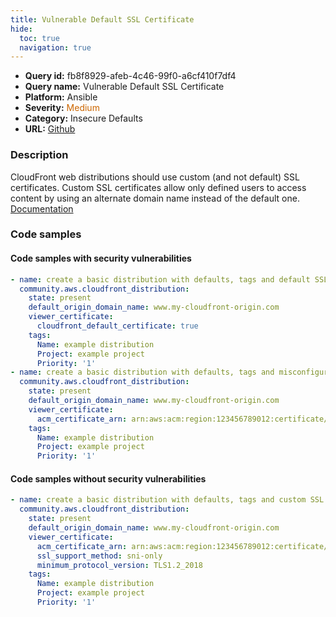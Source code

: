 ```yaml
---
title: Vulnerable Default SSL Certificate
hide:
  toc: true
  navigation: true
---
```


<style>
  .highlight .hll {
    background-color: #ff171742;
  }
  .md-content {
    max-width: 1100px;
    margin: 0 auto;
  }
</style>

-   **Query id:** fb8f8929-afeb-4c46-99f0-a6cf410f7df4
-   **Query name:** Vulnerable Default SSL Certificate
-   **Platform:** Ansible
-   **Severity:** <span style="color:#C60">Medium</span>
-   **Category:** Insecure Defaults
-   **URL:** [Github](https://github.com/Checkmarx/kics/tree/master/assets/queries/ansible/aws/vulnerable_default_ssl_certificate)

### Description
CloudFront web distributions should use custom (and not default) SSL certificates. Custom SSL certificates allow only defined users to access content by using an alternate domain name instead of the default one.<br>
[Documentation](https://docs.ansible.com/ansible/latest/collections/community/aws/cloudfront_distribution_module.html)

### Code samples
#### Code samples with security vulnerabilities
```yaml title="Positive test num. 1 - yaml file" hl_lines="6 15"
- name: create a basic distribution with defaults, tags and default SSL certificate
  community.aws.cloudfront_distribution:
    state: present
    default_origin_domain_name: www.my-cloudfront-origin.com
    viewer_certificate:
      cloudfront_default_certificate: true
    tags:
      Name: example distribution
      Project: example project
      Priority: '1'
- name: create a basic distribution with defaults, tags and misconfigured custom SSL certificate
  community.aws.cloudfront_distribution:
    state: present
    default_origin_domain_name: www.my-cloudfront-origin.com
    viewer_certificate:
      acm_certificate_arn: arn:aws:acm:region:123456789012:certificate/12345678-1234-1234-1234-123456789012
    tags:
      Name: example distribution
      Project: example project
      Priority: '1'

```


#### Code samples without security vulnerabilities
```yaml title="Negative test num. 1 - yaml file"
- name: create a basic distribution with defaults, tags and custom SSL certificate
  community.aws.cloudfront_distribution:
    state: present
    default_origin_domain_name: www.my-cloudfront-origin.com
    viewer_certificate:
      acm_certificate_arn: arn:aws:acm:region:123456789012:certificate/12345678-1234-1234-1234-123456789012
      ssl_support_method: sni-only
      minimum_protocol_version: TLS1.2_2018
    tags:
      Name: example distribution
      Project: example project
      Priority: '1'

```
